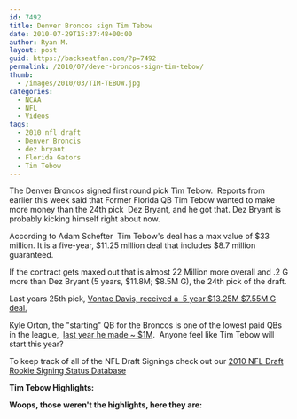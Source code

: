 ```yaml
---
id: 7492
title: Denver Broncos sign Tim Tebow
date: 2010-07-29T15:37:48+00:00
author: Ryan M.
layout: post
guid: https://backseatfan.com/?p=7492
permalink: /2010/07/dever-broncos-sign-tim-tebow/
thumb:
  - /images/2010/03/TIM-TEBOW.jpg
categories:
  - NCAA
  - NFL
  - Videos
tags:
  - 2010 nfl draft
  - Denver Broncis
  - dez bryant
  - Florida Gators
  - Tim Tebow
---
```


<div class="entry">
  <p>
    The Denver Broncos signed first round pick Tim Tebow.  Reports from earlier this week said that Former Florida QB Tim Tebow wanted to make more money than the 24th pick  Dez Bryant, and he got that. Dez Bryant is probably kicking himself right about now.
  </p>

  <p>
    According to Adam Schefter  Tim Tebow's deal has a max value of $33 million. It is a five-year, $11.25 million deal that includes $8.7 million guaranteed.
  </p>

  <p>
    If the contract gets maxed out that is almost 22 Million more overall and .2 G more than Dez Bryant (5 years, $11.8M; $8.5M G), the 24th pick of the draft.
  </p>

  <p>
    Last years 25th pick, <a href="https://backseatfan.com/2009/05/2009-nfl-draft-rookie-signing-status/">Vontae Davis, received a  5 year $13.25M $7.55M G deal.</a>
  </p>

  <p>
    Kyle Orton, the "starting" QB for the Broncos is one of the lowest paid QBs in the league,  <a href="https://content.usatoday.com/sports/football/nfl/salaries/playerdetail.aspx?player=3885">last year he made ~ $1M</a>.  Anyone feel like Tim Tebow will  start this year?<a href="https://articles.sun-sentinel.com/2009-07-31/sports/0907310053_1_vontae-davis-signings-miami-dolphins"><br /> </a>
  </p>

  <p>
    To keep track of all of the NFL Draft Signings check out our <a href="https://backseatfan.com/index.php/2010/04/2010-nfl-draft-rookie-signing-status/">2010 NFL Draft Rookie Signing Status Database</a>
  </p>

  <p>
    <strong>Tim Tebow Highlights:</strong>
  </p>

  <p>
  </p>

  <p>
    <strong>Woops, those weren't the highlights, here they are:</strong>
  </p>

  <p>
  </p>
</div>
